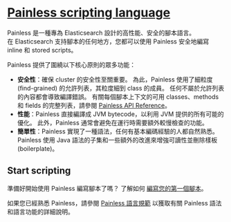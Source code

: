 # [Painless scripting language](https://www.elastic.co/guide/en/elasticsearch/reference/current/modules-scripting-painless.html)

Painless 是一種專為 Elasticsearch 設計的高性能、安全的腳本語言。  
在 Elasticsearch 支持腳本的任何地方，您都可以使用 Painless 安全地編寫 inline 和 stored scripts。

Painless 提供了圍繞以下核心原則的眾多功能：

* **安全性**：確保 cluster 的安全性至關重要。 為此，Painless 使用了細粒度 (find-grained) 的允許列表，其粒度細到 class 的成員。 任何不屬於允許列表的內容都會導致編譯錯誤。 有關每個腳本上下文的可用 classes、methods 和 fields 的完整列表，請參閱 [Painless API Reference](https://www.elastic.co/guide/en/elasticsearch/painless/8.5/painless-api-reference.html)。
* **性能**：Painless 直接編譯成 JVM bytecode，以利用 JVM 提供的所有可能的優化。 此外，Painless 通常會避免在運行時需要額外較慢檢查的功能。
* **簡單性**：Painless 實現了一種語法，任何有基本編碼經驗的人都自然熟悉。 Painless 使用 Java 語法的子集和一些額外的改進來增強可讀性並刪除樣板 (boilerplate)。

## Start scripting

準備好開始使用 Painless 編寫腳本了嗎？ 了解如何 [編寫您的第一個腳本](https://www.elastic.co/guide/en/elasticsearch/reference/current/modules-scripting-using.html)。

如果您已經熟悉 Painless，請參閱 [Painless 語言規範](https://www.elastic.co/guide/en/elasticsearch/painless/8.5/painless-lang-spec.html) 以獲取有關 Painless 語法和語言功能的詳細說明。
